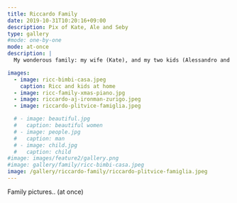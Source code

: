 ```yaml
---
title: Riccardo Family
date: 2019-10-31T10:20:16+09:00
description: Pix of Kate, Ale and Seby
type: gallery
#mode: one-by-one
mode: at-once
description: |
  My wonderous family: my wife (Kate), and my two kids (Alessandro and Sebastian)

images:
  - image: ricc-bimbi-casa.jpeg
    caption: Ricc and kids at home
  - image: ricc-family-xmas-piano.jpg
  - image: riccardo-aj-ironman-zurigo.jpeg
  - image: riccardo-plitvice-famiglia.jpeg

  # - image: beautiful.jpg
  #   caption: beautiful women
  # - image: people.jpg
  #   caption: man
  # - image: child.jpg
  #   caption: child
#image: images/feature2/gallery.png
#image: gallery/family/ricc-bimbi-casa.jpeg
image: /gallery/riccardo-family/riccardo-plitvice-famiglia.jpeg
---
```


Family pictures.. (at once)
